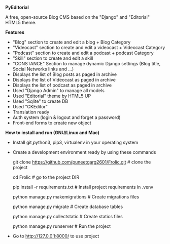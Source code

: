 **PyEditorial**

A free, open-source Blog CMS based on the "Django" and "Editorial" HTML5 theme.

**Features**

  * "Blog" section to create and edit a blog + Blog Category
  * "Videocast" section to create and edit a videocast + Videocast Category
  * "Podcast" section to create and edit a podcast + podcast Category
  * "Skill" section to create and edit a skill
  * "CONSTANCE" Section to manage dynamic Django settings (Blog title, Social Networks links and ...)
  * Displays the list of Blog posts as paged in archive
  * Displays the list of Videocast as paged in archive
  * Displays the list of podcast as paged in archive
  * Used "Django Admin" to manage all models
  * Used "Editorial" theme by HTML5 UP
  * Used "Sqlite" to create DB
  * Used "CKEditor"
  * Translation ready
  * Auth system (login & logout and forget a password)
  * Front-end forms to create new object

**How to install and run (GNU/Linux and Mac)**

  * Install git,python3, pip3, virtualenv in your operating system
  * Create a development environment ready by using these commands
  
    git clone https://github.com/puneetgarg2601/Frolic.git		# clone the project

    cd Frolic		                                        # go to the project DIR

    pip install -r requirements.txt		                        # Install project requirements in .venv

    python manage.py makemigrations		                        # Create migrations files

    python manage.py migrate		                        # Create database tables

    python manage.py collectstatic		                        # Create statics files

    python manage.py runserver		                        # Run the project


  * Go to http://127.0.0.1:8000/ to use project
    